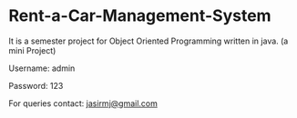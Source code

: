# Rent-a-Car-Management-System
It is a semester project for Object Oriented Programming written in java. (a mini Project)

Username: admin

Password: 123

For queries contact: jasirmj@gmail.com
